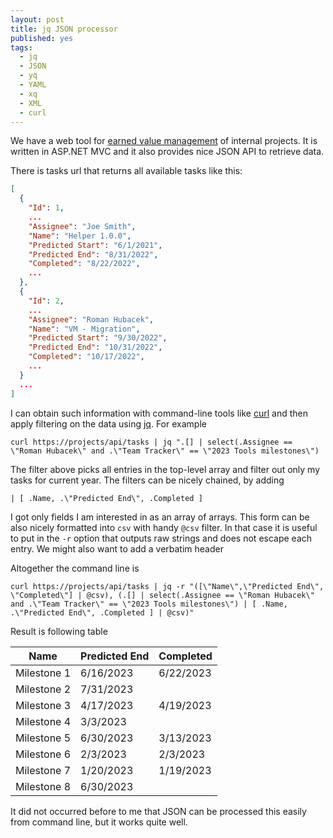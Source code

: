 ```yaml
---
layout: post
title: jq JSON processor
published: yes
tags:
  - jq
  - JSON
  - yq
  - YAML
  - xq
  - XML
  - curl
---
```

We have a web tool for [earned value management][3] of internal projects. It is written in ASP.NET MVC and it also provides nice JSON API to retrieve data.

There is tasks url that returns all available tasks like this:

```json
[
  {
    "Id": 1,
    ...
    "Assignee": "Joe Smith",
    "Name": "Helper 1.0.0",
    "Predicted Start": "6/1/2021",
    "Predicted End": "8/31/2022",
    "Completed": "8/22/2022",
    ...
  },
  {
    "Id": 2,
    ...
    "Assignee": "Roman Hubacek",
    "Name": "VM - Migration",
    "Predicted Start": "9/30/2022",
    "Predicted End": "10/31/2022",
    "Completed": "10/17/2022",
    ...
  }
  ...
]
```

I can obtain such information with command-line tools like [curl][4] and then apply filtering on the data using [jq][1]. For example

```
curl https://projects/api/tasks | jq ".[] | select(.Assignee == \"Roman Hubacek\" and .\"Team Tracker\" == \"2023 Tools milestones\")
```

The filter above picks all entries in the top-level array and filter out only my tasks for current year. The filters can be nicely chained, by adding

```
| [ .Name, .\"Predicted End\", .Completed ]
```

I got only fields I am interested in as an array of arrays. This form can be also nicely formatted into `csv` with handy `@csv` filter. In that case it is useful to put in the `-r` option that outputs raw strings and does not escape each entry. We might also want to add a verbatim header

Altogether the command line is

```
curl https://projects/api/tasks | jq -r "([\"Name\",\"Predicted End\", \"Completed\"] | @csv), (.[] | select(.Assignee == \"Roman Hubacek\" and .\"Team Tracker\" == \"2023 Tools milestones\") | [ .Name, .\"Predicted End\", .Completed ] | @csv)"
```

Result is following table

| Name        | Predicted End | Completed |
| ----------- | ------------- | --------- |
| Milestone 1 | 6/16/2023     | 6/22/2023 |
| Milestone 2 | 7/31/2023     |           |
| Milestone 3 | 4/17/2023     | 4/19/2023 |
| Milestone 4 | 3/3/2023      |           |
| Milestone 5 | 6/30/2023     | 3/13/2023 |
| Milestone 6 | 2/3/2023      | 2/3/2023  |
| Milestone 7 | 1/20/2023     | 1/19/2023 |
| Milestone 8 | 6/30/2023     |           |

It did not occurred before to me that JSON can be processed this easily from command line, but it works quite well.

[1]: https://jqlang.github.io/jq/manual/
[2]: https://github.com/kislyuk/yq
[3]: https://en.wikipedia.org/wiki/Earned_value_management
[4]: https://curl.se/
